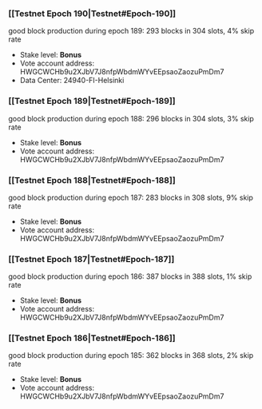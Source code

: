 ### [[Testnet Epoch 190|Testnet#Epoch-190]]
good block production during epoch 189: 293 blocks in 304 slots, 4% skip rate
* Stake level: **Bonus**
* Vote account address: HWGCWCHb9u2XJbV7J8nfpWbdmWYvEEpsaoZaozuPmDm7
* Data Center: 24940-FI-Helsinki
### [[Testnet Epoch 189|Testnet#Epoch-189]]
good block production during epoch 188: 296 blocks in 304 slots, 3% skip rate
* Stake level: **Bonus**
* Vote account address: HWGCWCHb9u2XJbV7J8nfpWbdmWYvEEpsaoZaozuPmDm7
### [[Testnet Epoch 188|Testnet#Epoch-188]]
good block production during epoch 187: 283 blocks in 308 slots, 9% skip rate
* Stake level: **Bonus**
* Vote account address: HWGCWCHb9u2XJbV7J8nfpWbdmWYvEEpsaoZaozuPmDm7
### [[Testnet Epoch 187|Testnet#Epoch-187]]
good block production during epoch 186: 387 blocks in 388 slots, 1% skip rate
* Stake level: **Bonus**
* Vote account address: HWGCWCHb9u2XJbV7J8nfpWbdmWYvEEpsaoZaozuPmDm7
### [[Testnet Epoch 186|Testnet#Epoch-186]]
good block production during epoch 185: 362 blocks in 368 slots, 2% skip rate
* Stake level: **Bonus**
* Vote account address: HWGCWCHb9u2XJbV7J8nfpWbdmWYvEEpsaoZaozuPmDm7